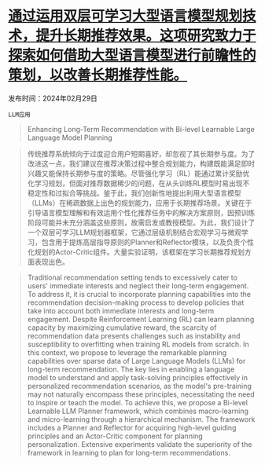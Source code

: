 # [通过运用双层可学习大型语言模型规划技术，提升长期推荐效果。这项研究致力于探索如何借助大型语言模型进行前瞻性的策划，以改善长期推荐性能。](https://arxiv.org/abs/2403.00843)

发布时间：2024年02月29日

`LLM应用`

> Enhancing Long-Term Recommendation with Bi-level Learnable Large Language Model Planning

> 传统推荐系统倾向于过度迎合用户短期喜好，却忽视了其长期参与度。为了改进这一点，我们建议在推荐决策过程中整合规划能力，构建既能满足即时兴趣又能保持长期参与度的策略。尽管强化学习（RL）能通过累计奖励优化学习规划，但面对推荐数据稀少的问题，在从头训练RL模型时易出现不稳定性和过拟合等挑战。鉴于此，我们创新性地提出利用大型语言模型（LLMs）在稀疏数据上出色的规划能力，应用于长期推荐场景。关键在于引导语言模型理解和有效运用个性化推荐任务中的解决方案原则，因预训练阶段可能并未充分涵盖这些原则，故需启发或教授模型。为此，我们设计了一个双层可学习LLM规划器框架，它通过层级机制结合宏观学习与微观学习，包含用于提炼高层指导原则的Planner和Reflector模块，以及负责个性化规划的Actor-Critic组件。大量实验证明，该框架在学习长期推荐规划方面表现出色。

> Traditional recommendation setting tends to excessively cater to users' immediate interests and neglect their long-term engagement. To address it, it is crucial to incorporate planning capabilities into the recommendation decision-making process to develop policies that take into account both immediate interests and long-term engagement. Despite Reinforcement Learning (RL) can learn planning capacity by maximizing cumulative reward, the scarcity of recommendation data presents challenges such as instability and susceptibility to overfitting when training RL models from scratch.
  In this context, we propose to leverage the remarkable planning capabilities over sparse data of Large Language Models (LLMs) for long-term recommendation. The key lies in enabling a language model to understand and apply task-solving principles effectively in personalized recommendation scenarios, as the model's pre-training may not naturally encompass these principles, necessitating the need to inspire or teach the model. To achieve this, we propose a Bi-level Learnable LLM Planner framework, which combines macro-learning and micro-learning through a hierarchical mechanism. The framework includes a Planner and Reflector for acquiring high-level guiding principles and an Actor-Critic component for planning personalization. Extensive experiments validate the superiority of the framework in learning to plan for long-term recommendations.